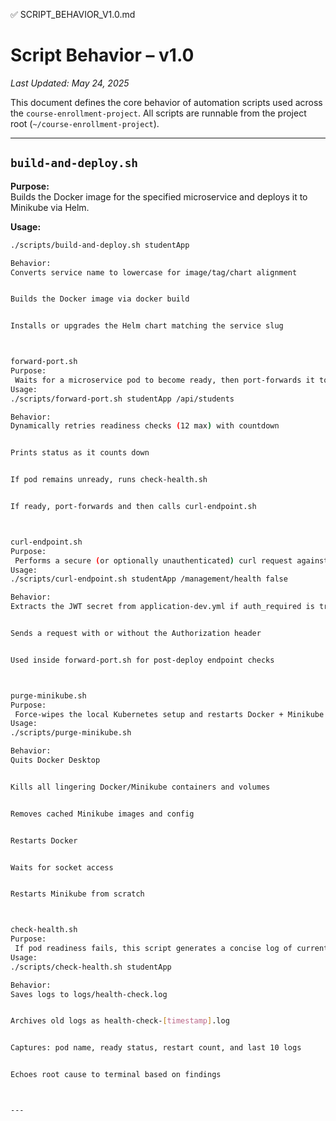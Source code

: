 ✅ SCRIPT_BEHAVIOR_V1.0.md
# Script Behavior – v1.0  
_Last Updated: May 24, 2025_

This document defines the core behavior of automation scripts used across the `course-enrollment-project`. All scripts are runnable from the project root (`~/course-enrollment-project`).

---

## `build-and-deploy.sh`

**Purpose:**  
Builds the Docker image for the specified microservice and deploys it to Minikube via Helm.

**Usage:**  
```bash
./scripts/build-and-deploy.sh studentApp

Behavior:
Converts service name to lowercase for image/tag/chart alignment


Builds the Docker image via docker build


Installs or upgrades the Helm chart matching the service slug



forward-port.sh
Purpose:
 Waits for a microservice pod to become ready, then port-forwards it to localhost:8081 and verifies its endpoint status.
Usage:
./scripts/forward-port.sh studentApp /api/students

Behavior:
Dynamically retries readiness checks (12 max) with countdown


Prints status as it counts down


If pod remains unready, runs check-health.sh


If ready, port-forwards and then calls curl-endpoint.sh



curl-endpoint.sh
Purpose:
 Performs a secure (or optionally unauthenticated) curl request against a local service endpoint.
Usage:
./scripts/curl-endpoint.sh studentApp /management/health false

Behavior:
Extracts the JWT secret from application-dev.yml if auth_required is true


Sends a request with or without the Authorization header


Used inside forward-port.sh for post-deploy endpoint checks



purge-minikube.sh
Purpose:
 Force-wipes the local Kubernetes setup and restarts Docker + Minikube cleanly.
Usage:
./scripts/purge-minikube.sh

Behavior:
Quits Docker Desktop


Kills all lingering Docker/Minikube containers and volumes


Removes cached Minikube images and config


Restarts Docker


Waits for socket access


Restarts Minikube from scratch



check-health.sh
Purpose:
 If pod readiness fails, this script generates a concise log of current state and possible issues.
Usage:
./scripts/check-health.sh studentApp

Behavior:
Saves logs to logs/health-check.log


Archives old logs as health-check-[timestamp].log


Captures: pod name, ready status, restart count, and last 10 logs


Echoes root cause to terminal based on findings



---
